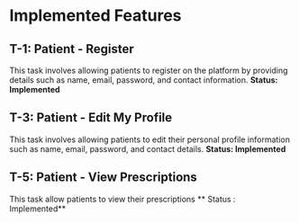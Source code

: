 # Implemented Features
## T-1: Patient - Register
This task involves allowing patients to register on the platform by providing details such as name, email, password, and contact information.
**Status: Implemented**

## T-3: Patient - Edit My Profile
This task involves allowing patients to edit their personal profile information such as name, email, password, and contact details.
**Status: Implemented**

## T-5: Patient - View Prescriptions
This task allow patients to view their prescriptions
** Status : Implemented**
 
